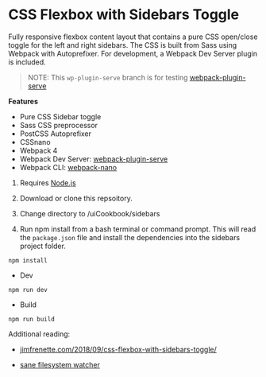 # CSS Flexbox with Sidebars Toggle

Fully responsive flexbox content layout that contains a pure CSS open/close toggle for the left and right sidebars. The CSS is built from Sass using Webpack with Autoprefixer. For development, a Webpack Dev Server plugin is included.

> NOTE: This `wp-plugin-serve` branch is for testing [webpack-plugin-serve](https://github.com/shellscape/webpack-plugin-serve)


**Features**

* Pure CSS Sidebar toggle
* Sass CSS preprocessor
* PostCSS Autoprefixer
* CSSnano
* Webpack 4
* Webpack Dev Server: [webpack-plugin-serve](https://github.com/shellscape/webpack-plugin-serve)
* Webpack CLI: [webpack-nano](https://github.com/shellscape/webpack-nano)


1. Requires [Node.js](https://nodejs.org "Node.js")

2. Download or clone this repsoitory.

3. Change directory to /uiCookbook/sidebars

4. Run npm install from a bash terminal or command prompt. This will read the `package.json` file and install the dependencies into the sidebars project folder.

```
npm install
```

- Dev

```
npm run dev
```


- Build

```
npm run build
```

Additional reading:

- [jimfrenette.com/2018/09/css-flexbox-with-sidebars-toggle/](https://jimfrenette.com/2018/09/css-flexbox-with-sidebars-toggle/)

- [sane filesystem watcher](https://github.com/amasad/sane)
